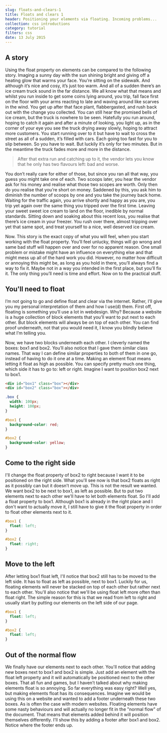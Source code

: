 ```yaml
---
slug: floats-and-clears-1
title: Floats and clears 1
header: Positioning your elements via floating. Incoming problems...
collection: css introductions
category: tutorial
filters: css
date: 13 July 2015
---
```


## A story

Using the float property on elements can be compared to the following story. Imaging a sunny day with the sun shining bright and giving off a heating glow that warms your face. You’re sitting on the sidewalk. And although it’s nice and cosy, it’s just too warm. And all of a sudden there’s an ice cream truck sound in the far distance. We all know what that means and whilst you run inside to get some coins lying around, you trip, fall face first on the floor with your arms reacting to late and waving around like scarves in the wind. You get up after that face plant, flabbergasted, and rush back out with the change you collected. You can still hear the promised bells of ice cream, but the truck is nowhere to be seen. Hatefully you run around, hoping to catch it again and after a minute of looking, you light up, as in the corner of your eye you see the truck drying away slowly, hoping to attract more customers. You start running over to it but have to wait to cross the street as all of a sudden, it’s filled with cars. Each going too fast for you to slip between. So you have to wait. But luckily it’s only for two minutes. But in the meantime the truck fades more and more in the distance.

> After that extra run and catching up to it, the vendor lets you know that he only has two flavours left: bad and worse.

You don’t really care for either of those, but since you ran all that way, you guess you might take one of each. Two scoops later, you hear the vendor ask for his money and realise what those two scopes are worth. Only then do you realise that you’re short on money. Saddened by this, you ask him to diminish the number of scoops by one and you take the journey back home. Waiting for the traffic again, you arrive shortly and happy as you are, you trip yet again over the same thing you tripped over the first time. Leaving your sweet sweet ice cream to land on the floor, inedible by normal standards. Sitting down and soaking about this recent loss, you realise that there’s ice cream in your freezer. You rush over there, almost tripping over yet that same spot, and treat yourself to a nice, well deserved ice cream.

Now. This story is the exact copy of what you will feel, when you start working with the float property. You’ll feel unlucky, things will go wrong and same bad stuff will happen over and over for no apparent reason. One small problem or mistake might have an influence on everything else and that might mess up all of the hard work you did. However, no matter how difficult or annoying this might be, as long as you hold in there, you’ll always find a way to fix it. Maybe not in a way you intended in the first place, but you’ll fix it. The only thing you’ll need is time and effort. Now on to the practical stuff.

## You'll need to float

I’m not going to go and define float and clear via the internet. Rather, I’ll give you my personal interpretation of them and how I use(d) them. First off, floating is something you’ll use a lot in webdesign. Why? Because a website is a huge collection of block elements that you’ll want to put next to each other. But block elements will always be on top of each other. You can find proof underneath, not that you would need it, I know you blindly believe what I’m telling you.

Now, we have two blocks underneath each other. I cleverly named the boxes: box1 and box2. You’ll also notice that I gave them similar class names. That way I can define similar properties to both of them in one go, instead of having to do it one at a time. Making an element float means letting it float as high as possible. You can specify pretty much one thing, which side it has to go to: left or right. Imagine I want to position box2 next to box1.

```html
<div id="box1" class="box"></div>
<div id="box2" class="box"></div>
```

```css
.box {
  width: 100px;
  height: 100px;
}

#box1 {
  background-color: red;
}

#box2 {
  background-color: yellow;
}
```

## Come to the right side

I'll change the float property of box2 to right because I want it to be positioned on the right side. What you'll see now is that box2 floats as right as it possibly can but it doesn’t move up. This is not the result we wanted. We want box2 to be next to box1, as left as possible. But to put two elements next to each other we'll have to let both elements float. So I'll add a float property to box1. Although box1 is already in the right place and I don't want to actually move it, I still have to give it the float property in order to float other elements next to it.

```css
#box1 {
  float: left;
}

#box2 {
  float: right;
}
```

## Move to the left

After letting box1 float left, I'll notice that box2 still has to be moved to the left side. It has to float as left as possible, next to box1. Luckily for us, floating elements will never be stacked on top of each other but rather next to each other. You'll also notice that we'll be using float left more often than float right. The simple reason for this is that we read from left to right and usually start by putting our elements on the left side of our page.

```css
#box1 {
  float: left;
}

#box2 {
  float: left;
}
```

## Out of the normal flow

We finally have our elements next to each other. You'll notice that adding new boxes next to box1 and box2 is simple. Just add an element with the float left property and it will automatically be positioned next to the other boxes. That all fun and games, but I haven’t talked about why making elements float is so annoying. So far everything was easy right? Well yes, but making elements float has its consequences. Imagine we would be using this on a website and wanted to add a footer underneath these two boxes. As is often the case with modern websites. Floating elements have some nasty behaviours and will actually no longer fit in the "normal flow" of the document. That means that elements added behind it will position themselves differently. I'll show this by adding a footer after box1 and box2. Notice where the footer ends up.
